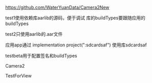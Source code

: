 https://github.com/WaterYuanData/Camera2New

test1使用依赖库aarlib的源码，便于调试
库的buildTypes要跟随应用的buildTypes

test2只使用aarlib的.aar文件

应用app通过 implementation project(":sdcardsaf")
使用库sdcardsaf

testbeta用于配置签名和buildTypes

Camera2

TestForView